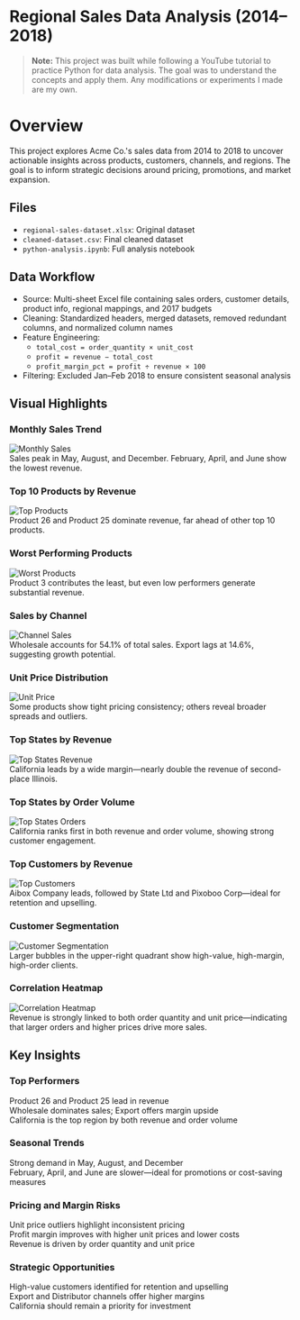 # Regional Sales Data Analysis (2014–2018)

> **Note:** This project was built while following a YouTube tutorial to practice Python for data analysis. The goal was to understand the concepts and apply them. Any modifications or experiments I made are my own.

# Overview

This project explores Acme Co.'s sales data from 2014 to 2018 to uncover actionable insights across products, customers, channels, and regions. The goal is to inform strategic decisions around pricing, promotions, and market expansion.

## Files

- `regional-sales-dataset.xlsx`: Original dataset  
- `cleaned-dataset.csv`: Final cleaned dataset  
- `python-analysis.ipynb`: Full analysis notebook  

## Data Workflow

- Source: Multi-sheet Excel file containing sales orders, customer details, product info, regional mappings, and 2017 budgets  
- Cleaning: Standardized headers, merged datasets, removed redundant columns, and normalized column names  
- Feature Engineering:  
  - `total_cost = order_quantity × unit_cost`  
  - `profit = revenue − total_cost`  
  - `profit_margin_pct = profit ÷ revenue × 100`  
- Filtering: Excluded Jan–Feb 2018 to ensure consistent seasonal analysis  

## Visual Highlights

### Monthly Sales Trend  
![Monthly Sales](Images/monthly-sales-revenue.png)  
Sales peak in May, August, and December. February, April, and June show the lowest revenue.

### Top 10 Products by Revenue  
![Top Products](Images/top-10-products-by-revenue.png)  
Product 26 and Product 25 dominate revenue, far ahead of other top 10 products.

### Worst Performing Products  
![Worst Products](Images/top-10-least-performing-products-by-revenue.png)  
Product 3 contributes the least, but even low performers generate substantial revenue.

### Sales by Channel  
![Channel Sales](Images/total-sales-by-channel.png)  
Wholesale accounts for 54.1% of total sales. Export lags at 14.6%, suggesting growth potential.

### Unit Price Distribution  
![Unit Price](Images/unit-price-dist-for-top-10-products-by-revenue.png)  
Some products show tight pricing consistency; others reveal broader spreads and outliers.

### Top States by Revenue  
![Top States Revenue](Images/top-10-states-by-revenue.png)  
California leads by a wide margin—nearly double the revenue of second-place Illinois.

### Top States by Order Volume  
![Top States Orders](Images/top-10-states-by-num-of-orders.png)  
California ranks first in both revenue and order volume, showing strong customer engagement.

### Top Customers by Revenue  
![Top Customers](Images/top-10-customers-by-revenue.png)  
Aibox Company leads, followed by State Ltd and Pixoboo Corp—ideal for retention and upselling.

### Customer Segmentation  
![Customer Segmentation](Images/customers-by-revenue-and-profit-margin.png)  
Larger bubbles in the upper-right quadrant show high-value, high-margin, high-order clients.

### Correlation Heatmap  
![Correlation Heatmap](Images/correlation-heatmap.png)  
Revenue is strongly linked to both order quantity and unit price—indicating that larger orders and higher prices drive more sales.

## Key Insights

### Top Performers  
Product 26 and Product 25 lead in revenue  
Wholesale dominates sales; Export offers margin upside  
California is the top region by both revenue and order volume  

### Seasonal Trends  
Strong demand in May, August, and December  
February, April, and June are slower—ideal for promotions or cost-saving measures  

### Pricing and Margin Risks  
Unit price outliers highlight inconsistent pricing  
Profit margin improves with higher unit prices and lower costs  
Revenue is driven by order quantity and unit price  

### Strategic Opportunities  
High-value customers identified for retention and upselling  
Export and Distributor channels offer higher margins  
California should remain a priority for investment  
